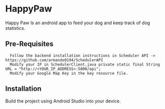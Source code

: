 # HappyPaw
Happy Paw Is an android app to feed your dog and keep track of dog statistics.

## Pre-Requisites

```
  Follow the backend installation instructions in Scheduler API -> https://github.com/armando0194/SchedulerAPI
  Modify your IP in SchedulerClient.java private static final String URL = "http://<YOUR_IP_ADDRESS>:5000/api";
  Modify your Google Map Key in the key resource file.
```

## Installation
Build the project using Android Studio into your device.

